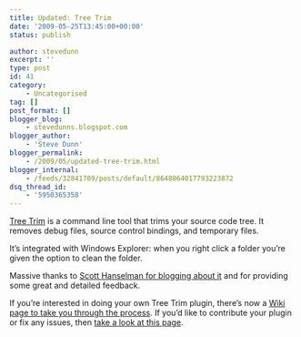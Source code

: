 ```yaml
---
title: Updated: Tree Trim
date: '2009-05-25T13:45:00+00:00'
status: publish

author: stevedunn
excerpt: ''
type: post
id: 41
category:
    - Uncategorised
tag: []
post_format: []
blogger_blog:
    - stevedunns.blogspot.com
blogger_author:
    - 'Steve Dunn'
blogger_permalink:
    - /2009/05/updated-tree-trim.html
blogger_internal:
    - /feeds/32841709/posts/default/8648064017793223872
dsq_thread_id:
    - '5950365358'
---
```

[Tree Trim](http://code.google.com/p/treetrim/) is a command line tool that trims your source code tree. It removes debug files, source control bindings, and temporary files.

It’s integrated with Windows Explorer: when you right click a folder you’re given the option to clean the folder.

Massive thanks to [Scott Hanselman for blogging about it](http://www.google.co.uk/url?sa=t&source=web&ct=res&cd=1&url=http%3A%2F%2Fwww.hanselman.com%2Fblog%2FTheWeeklySourceCode42TreeTrimPluginsAndMEF.aspx&ei=DpEaStDKOdKNjAff3_jjDA&usg=AFQjCNHhWMPTOYQ98ZjmgSTlq0wMMUxfnA&sig2=AT06w81BwD_bo2HdgknhbA) and for providing some great and detailed feedback.

If you’re interested in doing your own Tree Trim plugin, there’s now a [Wiki page to take you through the process](http://code.google.com/p/treetrim/wiki/CreatingPlugins). If you’d like to contribute your plugin or fix any issues, then [take a look at this page](http://code.google.com/p/treetrim/wiki/HowToContribute).